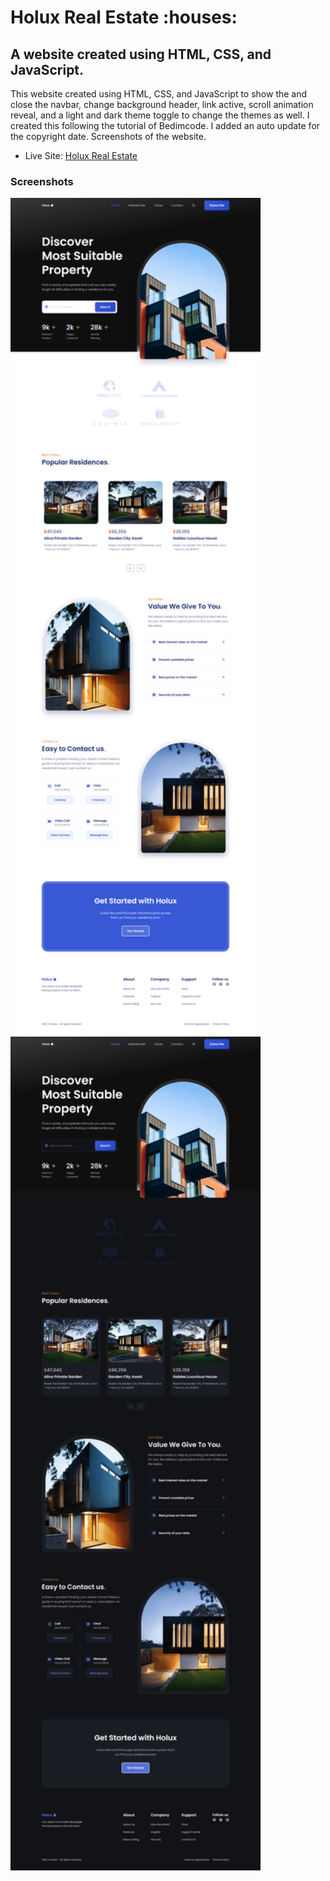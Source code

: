 <h1>Holux Real Estate :houses:</h1>

<h2>A website created using HTML, CSS, and JavaScript.</h2>

<p>This website created using HTML, CSS, and JavaScript to show the and close the navbar, change background header, link active, scroll animation reveal, and a light and dark theme toggle to change the themes as well. I created this following the tutorial of Bedimcode. I added an auto update for the copyright date. Screenshots of the website.</p>

- Live Site: [Holux Real Estate](https://holux-real-estate.netlify.app/)

### Screenshots

<img src="/screenshots/light.png" width="400">
<img src="/screenshots/dark.png" width="400">